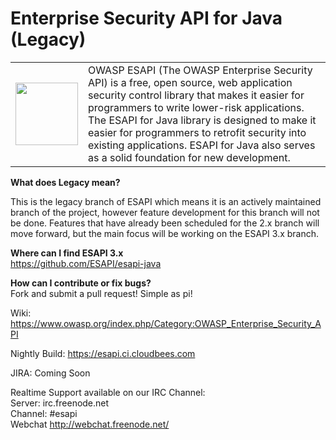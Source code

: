 Enterprise Security API for Java (Legacy)
=================
<table border=0>
<tr>
<td wdith=100><img src="https://raw.githubusercontent.com/ESAPI/esapi-java/master/static/ESAPI%20Logo.png" width="100" height="100" /></td><td>
OWASP ESAPI (The OWASP Enterprise Security API) is a free, open source, web application security control library that makes it easier for programmers to write lower-risk applications. The ESAPI for Java library is designed to make it easier for programmers to retrofit security into existing applications. ESAPI for Java also serves as a solid foundation for new development.</td>
</tr></table>

<b>What does Legacy mean?</b><br/>
<p>This is the legacy branch of ESAPI which means it is an actively maintained branch of the project, however feature development for this branch will not be done. Features that have already been scheduled for the 2.x branch will move forward, but the main focus will be working on the ESAPI 3.x branch.

<b>Where can I find ESAPI 3.x</b><br/>
https://github.com/ESAPI/esapi-java

<b>How can I contribute or fix bugs?</b><br/>
Fork and submit a pull request! Simple as pi!

Wiki: https://www.owasp.org/index.php/Category:OWASP_Enterprise_Security_API

Nightly Build: https://esapi.ci.cloudbees.com

JIRA: Coming Soon


Realtime Support available on our IRC Channel:<br/>
Server: irc.freenode.net<br/>
Channel: #esapi<br/>
Webchat http://webchat.freenode.net/

